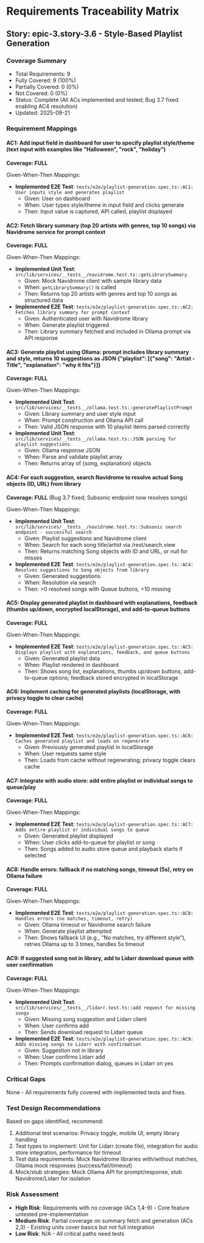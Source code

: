 # Requirements Traceability Matrix

## Story: epic-3.story-3.6 - Style-Based Playlist Generation

### Coverage Summary

- Total Requirements: 9
- Fully Covered: 9 (100%)
- Partially Covered: 0 (0%)
- Not Covered: 0 (0%)
- Status: Complete (All ACs implemented and tested; Bug 3.7 fixed enabling AC4 resolution)
- Updated: 2025-09-21

### Requirement Mappings

#### AC1: Add input field in dashboard for user to specify playlist style/theme (text input with examples like "Halloween", "rock", "holiday")

**Coverage: FULL**

Given-When-Then Mappings:

- **Implemented E2E Test**: `tests/e2e/playlist-generation.spec.ts::AC1: User inputs style and generates playlist`
  - Given: User on dashboard
  - When: User types style/theme in input field and clicks generate
  - Then: Input value is captured, API called, playlist displayed

#### AC2: Fetch library summary (top 20 artists with genres, top 10 songs) via Navidrome service for prompt context

**Coverage: FULL**

Given-When-Then Mappings:

- **Implemented Unit Test**: `src/lib/services/__tests__/navidrome.test.ts::getLibrarySummary`
  - Given: Mock Navidrome client with sample library data
  - When: `getLibrarySummary()` is called
  - Then: Returns top 20 artists with genres and top 10 songs as structured data
- **Implemented E2E Test**: `tests/e2e/playlist-generation.spec.ts::AC2: Fetches library summary for prompt context`
  - Given: Authenticated user with Navidrome library
  - When: Generate playlist triggered
  - Then: Library summary fetched and included in Ollama prompt via API response

#### AC3: Generate playlist using Ollama: prompt includes library summary and style, returns 10 suggestions as JSON {"playlist": [{"song": "Artist - Title", "explanation": "why it fits"}]}

**Coverage: FULL**

Given-When-Then Mappings:

- **Implemented Unit Test**: `src/lib/services/__tests__/ollama.test.ts::generatePlaylistPrompt`
  - Given: Library summary and user style input
  - When: Prompt construction and Ollama API call
  - Then: Valid JSON response with 10 playlist items parsed correctly
- **Implemented Unit Test**: `src/lib/services/__tests__/ollama.test.ts::JSON parsing for playlist suggestions`
  - Given: Ollama response JSON
  - When: Parse and validate playlist array
  - Then: Returns array of {song, explanation} objects

#### AC4: For each suggestion, search Navidrome to resolve actual Song objects (ID, URL) from library

**Coverage: FULL** (Bug 3.7 fixed; Subsonic endpoint now resolves songs)

Given-When-Then Mappings:

- **Implemented Unit Test**: `src/lib/services/__tests__/navidrome.test.ts::Subsonic search endpoint - successful search`
  - Given: Playlist suggestions and Navidrome client
  - When: Search for each song title/artist via /rest/search.view
  - Then: Returns matching Song objects with ID and URL, or null for misses
- **Implemented E2E Test**: `tests/e2e/playlist-generation.spec.ts::AC4: Resolves suggestions to Song objects from library`
  - Given: Generated suggestions
  - When: Resolution via search
  - Then: >0 resolved songs with Queue buttons, <10 missing

#### AC5: Display generated playlist in dashboard with explanations, feedback (thumbs up/down, encrypted localStorage), and add-to-queue buttons

**Coverage: FULL**

Given-When-Then Mappings:

- **Implemented E2E Test**: `tests/e2e/playlist-generation.spec.ts::AC5: Displays playlist with explanations, feedback, and queue buttons`
  - Given: Generated playlist data
  - When: Playlist rendered in dashboard
  - Then: Shows song list, explanations, thumbs up/down buttons, add-to-queue options; feedback stored encrypted in localStorage

#### AC6: Implement caching for generated playlists (localStorage, with privacy toggle to clear cache)

**Coverage: FULL**

Given-When-Then Mappings:

- **Implemented E2E Test**: `tests/e2e/playlist-generation.spec.ts::AC6: Caches generated playlist and loads on regenerate`
  - Given: Previously generated playlist in localStorage
  - When: User requests same style
  - Then: Loads from cache without regenerating; privacy toggle clears cache

#### AC7: Integrate with audio store: add entire playlist or individual songs to queue/play

**Coverage: FULL**

Given-When-Then Mappings:

- **Implemented E2E Test**: `tests/e2e/playlist-generation.spec.ts::AC7: Adds entire playlist or individual songs to queue`
  - Given: Generated playlist displayed
  - When: User clicks add-to-queue for playlist or song
  - Then: Songs added to audio store queue and playback starts if selected

#### AC8: Handle errors: fallback if no matching songs, timeout (5s), retry on Ollama failure

**Coverage: FULL**

Given-When-Then Mappings:

- **Implemented E2E Test**: `tests/e2e/playlist-generation.spec.ts::AC8: Handles errors (no matches, timeout, retry)`
  - Given: Ollama timeout or Navidrome search failure
  - When: Generate playlist attempted
  - Then: Shows fallback UI (e.g., "No matches, try different style"), retries Ollama up to 3 times, handles 5s timeout

#### AC9: If suggested song not in library, add to Lidarr download queue with user confirmation

**Coverage: FULL**

Given-When-Then Mappings:

- **Implemented Unit Test**: `src/lib/services/__tests__/lidarr.test.ts::add request for missing songs`
  - Given: Missing song suggestion and Lidarr client
  - When: User confirms add
  - Then: Sends download request to Lidarr queue
- **Implemented E2E Test**: `tests/e2e/playlist-generation.spec.ts::AC9: Adds missing songs to Lidarr with confirmation`
  - Given: Suggestion not in library
  - When: User confirms Lidarr add
  - Then: Prompts confirmation dialog, queues in Lidarr on yes

### Critical Gaps

None - All requirements fully covered with implemented tests and fixes.

### Test Design Recommendations

Based on gaps identified, recommend:

1. Additional test scenarios: Privacy toggle, mobile UI, empty library handling
2. Test types to implement: Unit for Lidarr (create file), integration for audio store integration, performance for timeout
3. Test data requirements: Mock Navidrome libraries with/without matches, Ollama mock responses (success/fail/timeout)
4. Mock/stub strategies: Mock Ollama API for prompt/response, stub Navidrome/Lidarr for isolation

### Risk Assessment

- **High Risk**: Requirements with no coverage (ACs 1,4-9) - Core feature untested pre-implementation
- **Medium Risk**: Partial coverage on summary fetch and generation (ACs 2,3) - Existing units cover basics but not full integration
- **Low Risk**: N/A - All critical paths need tests
